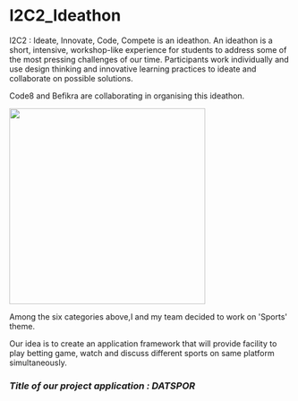 # I2C2_Ideathon


I2C2 : Ideate, Innovate, Code, Compete is an ideathon. An ideathon is a short, intensive, workshop-like experience for students to address some of the most pressing challenges of our time. Participants work individually and use design thinking and innovative learning practices to ideate and collaborate on possible solutions.

Code8 and Befikra are collaborating in organising this ideathon.

<img src="https://user-images.githubusercontent.com/105354525/200475043-8e2d9b0f-c027-45a5-8cc8-a5a682253c00.png" width="350" >

Among the six categories above,I and my team decided to work on 'Sports' theme.

Our idea is to create an application framework that will provide facility to play betting game, watch and discuss different sports on same platform simultaneously.

<h3><i>Title of our project application : DATSPOR</i></h3>
